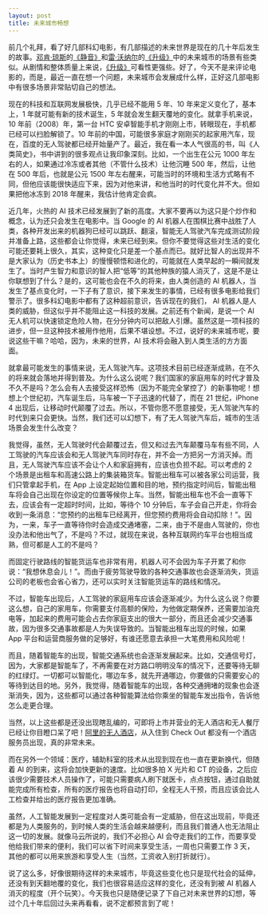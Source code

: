 ```yaml
---
layout: post
title: 未来城市畅想
---
```


前几个礼拜，看了好几部科幻电影，有几部描述的未来世界是现在的几十年后发生的故事。[邓肯·琼斯](http://people.mtime.com/1522091/)的[《静音》](http://movie.mtime.com/226416/)和[雷·沃纳尔](http://people.mtime.com/907110/)的[《升级》](http://movie.mtime.com/256015/)中的未来城市的场景有些类似。从剧情和整体质量上来说，[《升级》](http://movie.mtime.com/256015/)可看性更强些。好了，今天不是来评论电影的，而是，最近一直在想一个问题，未来城市会发展成什么样，正好这几部电影中有很多场景非常贴切自己的想法。

现在的科技和互联网发展极快，几乎已经不能用 5 年、10 年来定义变化了，基本上，1 年就可能有新的技术诞生，5 年就会发生翻天覆地的变化。就拿手机来说，10 年前（2008）年，第一台 HTC 安卓智能手机才刚刚上市，转眼现在，手机都已经可以扫脸解锁了。10 年前的中国，可能很多家庭才刚刚买的起家用汽车，现在，百度的无人驾驶都已经开始量产了。最近，我在看一本人气很高的书，叫《人类简史》，书中讲到的很多观点让我印象深刻。比如，一个出生在公元 1000 年左右的人，如果通过冷冻或者其他（不管什么技术）让他沉睡 500 年，然后，让他在 500 年后，也就是公元 1500 年左右醒来，可能当时的环境和生活方式略有不同，但他应该能很快适应下来，因为对他来讲，和他当时的时代变化并不大。但如果把他冰冻到 2018 年醒来，我估计他肯定会疯。

近几年，火热的 AI 技术已经发展到了新的高度。大家不要再以为这只是个炒作和概念，认为还只会发生在电影中。当 Google 的 AI 机器人在围棋比赛中战胜了人类，各种开发出来的机器狗已经可以跳跃、翻滚，智能无人驾驶汽车完成测试阶段并准备上路，这些都会让你觉得，未来已经到来。但你不要觉得这些对生活的变化可能还要耗上很久，其实，这种变化只是差一个基点而已。就好比智人的出现并不是大家认为（历史书本上）的慢慢顿悟和进化的，可能就在人类早起的一瞬间就发生了。当时产生智力和意识的智人把“低等”的其他种族的猿人消灭了，这是不是让你联想到了什么？是的，这可能也会在不久的将来，由人类创造的 AI 机器人，当发生了基点变化时，一下子有了意识，接下来发生的事情，已经有很多电影给我们警示了。很多科幻电影中都有了这种超前意识，告诉现在的我们， AI 机器人是人类的威胁，但这似乎并不能阻止这一科技的发展。之前还有个新闻，是说一个 AI 无人机可以快速锁定危险人物，在分分钟内可以把敌人引爆。虽然这是一项科技的进步，但一旦这种技术被用作他用，后果不堪设想。不过，说好的未来城市呢，要说这些干嘛？哈哈，因为，未来的世界，AI 技术将会融入到人类生活的方方面面。

就拿最可能发生的事情来说，无人驾驶汽车。这项技术目前已经逐渐成熟，在不久的将来就会落地并得到普及。为什么这么说呢？我们国家的家庭用车的时代才普及不久不是吗？怎么会有人去接受这样恐怖（因为不能完全掌控了）的新事物呢！想想上个世纪初，汽车诞生后，马车被一下子迅速的代替了，而在 21 世纪，iPhone 4 出现后，让移动时代颠覆了过去。所以，不管你愿不愿意接受，无人驾驶汽车的时代到来只会更快。当然，我们还可以幻想下，有了无人驾驶汽车后，城市的生活场景会发生什么改变？

我觉得，虽然，无人驾驶时代会颠覆过去，但又和过去汽车颠覆马车有些不同，人工驾驶的汽车应该会和无人驾驶汽车同时存在，并不会一方把另一方消灭掉。而且，无人驾驶汽车应该不会让个人和家庭拥有，应该也负担不起。可以考虑的 2 个场景是出租车和高速公路上的集装箱货车。智能出租车可以被各家公司运营，我们只管拿起手机，在 App 上设定起始位置和目的地，预约指定时间后，智能出租车将会自己出现在你设定的位置等候你上车。当然，智能出租车也不会一直等下去，应该会有一定超时时间，比如，等待个 10 分钟后，车子会自己开走，你将会收到一条消息：“您预约的出租车已经离开，但您预约费用将会自动扣除！”。因为，一来，车子一直等待你时会造成交通堵塞，二来，由于不是由人驾驶的，你也没办法和他出气了，不是吗？不过，就现在来说，各种互联网约车平台也相当成熟，但可都是人工的不是吗？

而固定行驶路线的智能货运车也非常有用，机器人可不会因为车子开累了和你说：“我想休息会儿！”。而由于疲劳驾驶导致的各种交通事故也会逐渐消失，货运公司的老板也会省心省力，还可以实时关注智能货运车的路线和情况。

不过，智能车出现后，人工驾驶的家庭用车应该会逐渐减少。为什么这么说？你要这么想，自己的家用车，你需要支付高额的保险，为他做定期保养，还需要加油充电等，加起来的费用可能会占去你家庭支出的很大一部分，而且还会减少交通事故，因为很多交通事故都是人为失误导致的。当智能出租车出现的时候，如果 App 平台和运营商服务做的足够好，有谁还愿意去承担一大笔费用和风险呢！

而且，随着智能车的出现，智能交通系统也会逐渐发展起来。比如，交通信号灯，因为，大家都是智能车了，不再需要在对方路口明明没车的情况下，还要等待无聊的红绿灯。一切都可以智能化，哪边车多，就先开通哪边，你要做的只需要安心的等待到达目的地。另外，我觉得，随着智能车的出现，各种交通拥堵的现象也会逐渐消失，因为，这些都可以通过各种智能算法给你乘坐的智能车发出指令，告诉他怎么走更合理。

当然，以上这些都是还没出现瞎乱编的，可即将上市并营业的无人酒店和无人餐厅已经让你目瞪口呆了吧！[阿里的无人酒店](https://m.21jingji.com/article/20181104/herald/d2ade745414428edd3f5cd0fffc75e65.html)，从入住到 Check Out 都没有一个酒店服务员出现，真的非常未来。

而在另外一个领域：医疗，辅助科室的技术从出现到现在也一直在更新换代，但随着 AI 的到来，这将会加快更新的速度。比如很多拍 X 光片和 CT 的设备，之后应该很少需要技术人员操作了，可能只需要病人刷下就医卡，点点按钮，通过自助就能完成所有检查，所有的医疗报告也将自动打印，全程无人干预，而且应该会比人工检查并给出的医疗报告更加准确。

虽然，人工智能发展到一定程度对人类可能会有一定威胁，但在这出现前，毕竟还都是为人类服务的，到时候人类的生活会越来越便利，而且我们普通人也无法阻止这一切的发展。就像马云所说的，我们不必担心 AI 会夺走我们的工作，而要享受他给我们带来的便利，我们可以省下时间来享受生活，一周也只需要工作 3 天，其他的都可以用来旅游和享受人生（当然，工资收入别打折就行）。

说了这么多，好像很期待这样的未来城市，毕竟这些变化也只是现代社会的延伸，还没有到天翻地覆的变化，我们也很容易适应这样的变化，还没有到被 AI 机器人消灭的程度（开个玩笑）。今天我也只是随便记录了下自己对未来世界的幻想，等过个几十年后回过头来再看看，说不定都预言到了呢！